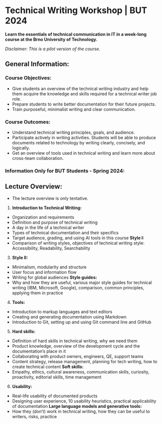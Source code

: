 # Technical Writing Workshop | BUT 2024

**Learn the essentials of technical communication in IT in a week-long course at the Brno University of Technology.**

*Disclaimer: This is a pilot version of the course.*

## General Information:

### Course Objectives:
- Give students an overview of the technical writing industry and help them acquire the knowledge and skills required for a technical writer job role.
- Prepare students to write better documentation for their future projects.
- Train purposeful, minimalist writing and clear communication.

### Course Outcomes:
- Understand technical writing principles, goals, and audience.
- Participate actively in writing activities. Students will be able to produce documents related to technology by writing clearly, concisely, and logically.
- Get an overview of tools used in technical writing and learn more about cross-team collaboration.

### Information Only for BUT Students - Spring 2024:

## Lecture Overview:
* The lecture overview is only tentative.

1. **Introduction to Technical Writing:**
* Organization and requirements
* Definition and purpose of technical writing
* A day in the life of a technical writer
* Types of technical documentation and their specifics
* Target audience, grading, and using AI tools in this course
**Style I:**
* Comparison of writing styles, objectives of technical writing style: Accessibility, Readability, Searchability

3. **Style II:** 
* Minimalism, modularity and structure
* User focus and information flow
* Writing for global audiences
**Style guides:**
* Why and how they are useful, various major style guides for technical writing (IBM, Microsoft, Google), comparison, common principles, applying them in practice

4. **Tools:** 
* Introduction to markup languages and text editors
* Creating and generating documentation using Markdown
* Introduction to Git, setting up and using Git command line and GitHub

5. **Hard skills:** 
* Definition of hard skills in technical writing, why we need them
* Product knowledge, overview of the development cycle and the documentation’s place in it
* Collaborating with product owners, engineers, QE, support teams
* Content strategy, release management, planning for tech writing, how to create technical content
**Soft skills:**
* Empathy, ethics, cultural awareness, communication skills, curiosity, proactivity, editorial skills, time management

6. **Usability:** 
* Real-life usability of documented products
* Designing user experience, 10 usability heuristics, practical applicability of documentation
**Large language models and generative tools:**
* How they (don’t) work in technical writing, how they can be useful to writers, risks, practice
